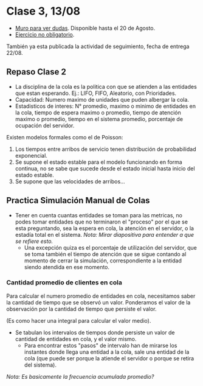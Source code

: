 # Clase 3, 13/08

+ [Muro para ver dudas](https://padlet.com/rosanaportillotsti/simulaci-n2024-unidad-1-fv6fa5u03lrfyro4). Disponible hasta el 20 de Agosto.
+ [Ejercicio no obligatorio](https://forms.office.com/pages/responsepage.aspx?id=9ovUgqRUi0m4fTCTVfHH8h4tEITeJSRBgMX5Tm-UclpUOU05MEhRTDdKOUEwMDZYQlRWRkhJT1NRRi4u).

También ya esta publicada la actividad de seguimiento, fecha de entrega 22/08.

## Repaso Clase 2

+ La disciplina de la cola es la politica con que se atienden a las entidades que estan esperando. Ej.: LIFO, FIFO, Aleatorio, con Prioridades.
+ Capacidad: Numero maximo de unidades que puden albergar la cola.
+ Estadisticos de interes: N° promedio, maximo o minimo de entidades en la cola, tiempo de espera maximo o promedio, tiempo de atención maximo o promedio, tiempo en el sistema promedio, porcentaje de ocupación del servidor.

Existen modelos formales como el de Poisson:

1. Los tiempos entre arribos de servicio tenen distribución de probabilidad exponencial.
2. Se supone el estado estable para el modelo funcionando en forma continua, no se sabe que sucede desde el estado inicial hasta inicio del estado estable.
3. Se supone que las velocidades de arribos...

## Practica Simulación Manual de Colas

+ Tener en cuenta cuantas entidades se toman para las metricas, no podes tomar entidades que no terminaron el "proceso" por el que se esta preguntando, sea la espera en cola, la atención en el servidor, o la estadía total en el sistema. *Nota: Mirar diapositiva para entender a que se refiere esto.*
  + Una excepción quiza es el porcentaje de utilización del servidor, que se toma también el tiempo de atención que se sigue contando al momento de cerrar la simulación, correspondiente a la entidad siendo atendida en ese momento.

### Cantidad promedio de clientes en cola

Para calcular el numero promedio de entidades en cola, necesitamos saber la cantidad de tiempo que se observó un valor. Ponderamos el valor de la observación por la cantidad de tiempo que persiste el valor.

(Es como hacer una integral para calcular el valor medio).

+ Se tabulan los intervalos de tiempos donde persiste un valor de cantidad de entidades en cola, y el valor mismo.
  + Para encontrar estos "pasos" de intervalo han de mirarse los instantes donde llega una entidad a la cola, sale una entidad de la cola (que puede ser porque la atiende el servidor o porque se retira del sistema).

*Nota: Es basicamente la frecuencia acumulada promedio?*
